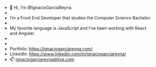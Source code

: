 - 👋 Hi, I’m @IgnacioGarciaReyna.
- 
- I’m a Front End Developer that studies the Computer Science Bachelor.
- 
- My favorite language is JavaScript and I've been working with React and Angular.
-
- 
- Portfolio: https://ignaciogarciareyna.com/
- LinkedIn: https://www.linkedin.com/in/ignaciogarciareyna/
- 📫 ignaciogarciareyna@live.com

<!---
IgnacioGarciaReyna/IgnacioGarciaReyna is a ✨ special ✨ repository because its `README.md` (this file) appears on your GitHub profile.
You can click the Preview link to take a look at your changes.
--->
